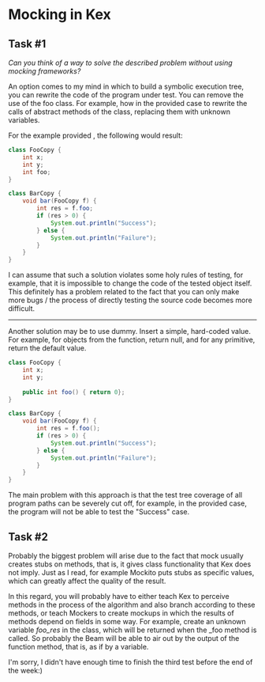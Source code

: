 # Mocking in Kex

## Task #1  

_Can you think of a way to solve the described problem without using mocking frameworks?_

An option comes to my mind in which to build a symbolic execution tree, you can rewrite the code of the program under test. You can remove the use of the foo class. For example, how in the provided case to rewrite the calls of abstract methods of the class, replacing them with unknown variables.

For the example provided , the following would result:

```java
class FooCopy { 
    int x;
    int y;
    int foo;
}

class BarCopy {
    void bar(FooCopy f) {
        int res = f.foo; 
        if (res > 0) {
            System.out.println("Success"); 
        } else {
            System.out.println("Failure"); 
        }
    } 
}
```

I can assume that such a solution violates some holy rules of testing, for example, that it is impossible to change the code of the tested object itself. This definitely has a problem related to the fact that you can only make more bugs / the process of directly testing the source code becomes more difficult.

________________________________

Another solution may be to use dummy. Insert a simple, hard-coded value. For example, for objects from the function, return null, and for any primitive, return the default value.

```java
class FooCopy { 
    int x;
    int y;
    
    public int foo() { return 0};
}

class BarCopy {
    void bar(FooCopy f) {
        int res = f.foo(); 
        if (res > 0) {
            System.out.println("Success"); 
        } else {
            System.out.println("Failure"); 
        }
    } 
}
```

The main problem with this approach is that the test tree coverage of all program paths can be severely cut off, for example, in the provided case, the program will not be able to test the "Success" case.

## Task #2

Probably the biggest problem will arise due to the fact that mock usually creates stubs on methods, that is, it gives class functionality that Kex does not imply. Just as I read, for example Mockito puts stubs as specific values, which can greatly affect the quality of the result.

In this regard, you will probably have to either teach Kex to perceive methods in the process of the algorithm and also branch according to these methods, or teach Mockers to create mockups in which the results of methods depend on fields in some way. For example, create an unknown variable _foo_res_ in the class, which will be returned when the _foo method is called. So probably the Beam will be able to air out by the output of the function method, that is, as if by a variable.



I'm sorry, I didn't have enough time to finish the third test before the end of the week:)











